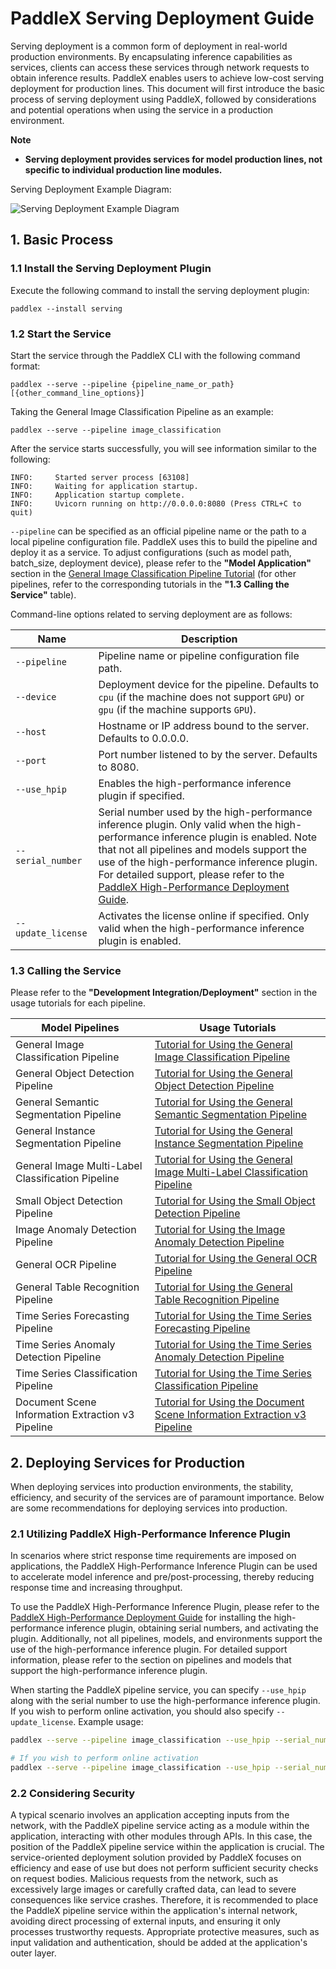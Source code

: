 # PaddleX Serving Deployment Guide

Serving deployment is a common form of deployment in real-world production environments. By encapsulating inference capabilities as services, clients can access these services through network requests to obtain inference results. PaddleX enables users to achieve low-cost serving deployment for production lines. This document will first introduce the basic process of serving deployment using PaddleX, followed by considerations and potential operations when using the service in a production environment.

**Note**
- **Serving deployment provides services for model production lines, not specific to individual production line modules.**

Serving Deployment Example Diagram:

![Serving Deployment Example Diagram](https://raw.githubusercontent.com/cuicheng01/PaddleX_doc_images/main//images/pipeline_deploy/serving.png)

## 1. Basic Process

### 1.1 Install the Serving Deployment Plugin

Execute the following command to install the serving deployment plugin:

```shell
paddlex --install serving
```

### 1.2 Start the Service

Start the service through the PaddleX CLI with the following command format:

```shell
paddlex --serve --pipeline {pipeline_name_or_path} [{other_command_line_options}]
```

Taking the General Image Classification Pipeline as an example:

```shell
paddlex --serve --pipeline image_classification
```

After the service starts successfully, you will see information similar to the following:

```
INFO:     Started server process [63108]
INFO:     Waiting for application startup.
INFO:     Application startup complete.
INFO:     Uvicorn running on http://0.0.0.0:8080 (Press CTRL+C to quit)
```

`--pipeline` can be specified as an official pipeline name or the path to a local pipeline configuration file. PaddleX uses this to build the pipeline and deploy it as a service. To adjust configurations (such as model path, batch_size, deployment device), please refer to the **"Model Application"** section in the [General Image Classification Pipeline Tutorial](../pipeline_usage/tutorials/cv_pipelines/image_classification_en.md) (for other pipelines, refer to the corresponding tutorials in the **"1.3 Calling the Service"** table).

Command-line options related to serving deployment are as follows:

| Name             | Description                                                                                                                                                   |
|------------------|-----------------------------------------------------------------------------------------------------------------------------------------------------------------|
| `--pipeline`       | Pipeline name or pipeline configuration file path.                                                                                                             |
| `--device`         | Deployment device for the pipeline. Defaults to `cpu` (if the machine does not support `GPU`) or `gpu` (if the machine supports `GPU`).                                |
| `--host`           | Hostname or IP address bound to the server. Defaults to 0.0.0.0.                                                                                                |
| `--port`           | Port number listened to by the server. Defaults to 8080.                                                                                                       |
| `--use_hpip`       | Enables the high-performance inference plugin if specified.                                                                                                    |
| `--serial_number`  | Serial number used by the high-performance inference plugin. Only valid when the high-performance inference plugin is enabled. Note that not all pipelines and models support the use of the high-performance inference plugin. For detailed support, please refer to the [PaddleX High-Performance Deployment Guide](./high_performance_deploy_en.md). |
| `--update_license` | Activates the license online if specified. Only valid when the high-performance inference plugin is enabled.                                                      |

</table>

### 1.3 Calling the Service

Please refer to the **"Development Integration/Deployment"** section in the usage tutorials for each pipeline.

| Model Pipelines          | Usage Tutorials                                                  |
|--------------------------|----------------------------------------------------------------|
| General Image Classification Pipeline | [Tutorial for Using the General Image Classification Pipeline](../pipeline_usage/tutorials/cv_pipelines/image_classification.md) |
| General Object Detection Pipeline | [Tutorial for Using the General Object Detection Pipeline](../pipeline_usage/tutorials/cv_pipelines/object_detection.md) |
| General Semantic Segmentation Pipeline | [Tutorial for Using the General Semantic Segmentation Pipeline](../pipeline_usage/tutorials/cv_pipelines/semantic_segmentation.md) |
| General Instance Segmentation Pipeline | [Tutorial for Using the General Instance Segmentation Pipeline](../pipeline_usage/tutorials/cv_pipelines/instance_segmentation.md) |
| General Image Multi-Label Classification Pipeline | [Tutorial for Using the General Image Multi-Label Classification Pipeline](../pipeline_usage/tutorials/cv_pipelines/image_multi_label_classification.md) |
| Small Object Detection Pipeline | [Tutorial for Using the Small Object Detection Pipeline](../pipeline_usage/tutorials/cv_pipelines/small_object_detection.md) |
| Image Anomaly Detection Pipeline | [Tutorial for Using the Image Anomaly Detection Pipeline](../pipeline_usage/tutorials/cv_pipelines/image_anomaly_detection.md) |
| General OCR Pipeline | [Tutorial for Using the General OCR Pipeline](../pipeline_usage/tutorials/ocr_pipelines/OCR.md) |
| General Table Recognition Pipeline | [Tutorial for Using the General Table Recognition Pipeline](../pipeline_usage/tutorials/ocr_pipelines/table_recognition.md) |
| Time Series Forecasting Pipeline | [Tutorial for Using the Time Series Forecasting Pipeline](../pipeline_usage/tutorials/time_series_pipelines/time_series_forecasting.md) |
| Time Series Anomaly Detection Pipeline | [Tutorial for Using the Time Series Anomaly Detection Pipeline](../pipeline_usage/tutorials/time_series_pipelines/time_series_anomaly_detection.md) |
| Time Series Classification Pipeline | [Tutorial for Using the Time Series Classification Pipeline](../pipeline_usage/tutorials/time_series_pipelines/time_series_classification.md) |
| Document Scene Information Extraction v3 Pipeline | [Tutorial for Using the Document Scene Information Extraction v3 Pipeline](../pipeline_usage/tutorials/information_extraction_pipelines/document_scene_information_extraction.md) |

## 2. Deploying Services for Production

When deploying services into production environments, the stability, efficiency, and security of the services are of paramount importance. Below are some recommendations for deploying services into production.

### 2.1 Utilizing PaddleX High-Performance Inference Plugin

In scenarios where strict response time requirements are imposed on applications, the PaddleX High-Performance Inference Plugin can be used to accelerate model inference and pre/post-processing, thereby reducing response time and increasing throughput.

To use the PaddleX High-Performance Inference Plugin, please refer to the [PaddleX High-Performance Deployment Guide](./high_performance_deploy_en.md) for installing the high-performance inference plugin, obtaining serial numbers, and activating the plugin. Additionally, not all pipelines, models, and environments support the use of the high-performance inference plugin. For detailed support information, please refer to the section on pipelines and models that support the high-performance inference plugin.

When starting the PaddleX pipeline service, you can specify `--use_hpip` along with the serial number to use the high-performance inference plugin. If you wish to perform online activation, you should also specify `--update_license`. Example usage:

```bash
paddlex --serve --pipeline image_classification --use_hpip --serial_number {serial_number}

# If you wish to perform online activation
paddlex --serve --pipeline image_classification --use_hpip --serial_number {serial_number} --update_license
```

### 2.2 Considering Security

A typical scenario involves an application accepting inputs from the network, with the PaddleX pipeline service acting as a module within the application, interacting with other modules through APIs. In this case, the position of the PaddleX pipeline service within the application is crucial. The service-oriented deployment solution provided by PaddleX focuses on efficiency and ease of use but does not perform sufficient security checks on request bodies. Malicious requests from the network, such as excessively large images or carefully crafted data, can lead to severe consequences like service crashes. Therefore, it is recommended to place the PaddleX pipeline service within the application's internal network, avoiding direct processing of external inputs, and ensuring it only processes trustworthy requests. Appropriate protective measures, such as input validation and authentication, should be added at the application's outer layer.

